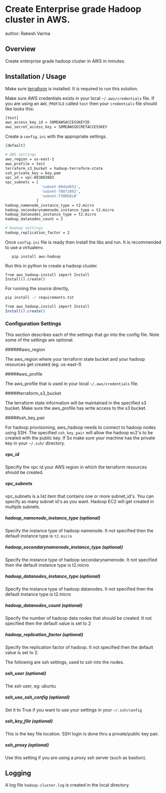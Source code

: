 Create Enterprise grade Hadoop cluster in AWS.
===============================

author: Rakesh Varma

Overview
--------

Create enterprise grade hadoop cluster in AWS in minutes.

Installation / Usage
--------------------

Make sure [terraform](https://www.terraform.io/intro/getting-started/install.html) is installed. It is required to run this solution.

Make sure AWS credentials exists in your local `~/.aws/credentials` file. 
If you are using an `AWS_PROFILE` called `test` then your `credentials` file should like looks this:

```sh
[test]
aws_access_key_id = SOMEAWSACCESSKEYID
aws_secret_access_key = SOMEAWSSECRETACCESSKEY
```

Create a `config.ini` with the appropriate settings.

```sh
[default]

# AWS settings
aws_region = us-east-1
aws_profile = test
terraform_s3_bucket = hadoop-terraform-state
ssh_private_key = key.pem
vpc_id = vpc-883883883
vpc_subnets = [
                'subnet-89dad652',
                'subnet-7887z892',
                'subnet-f300b8z8'
              ]
hadoop_namenode_instance_type = t2.micro
hadoop_secondarynamenode_instance_type = t2.micro
hadoop_datanodes_instance_type = t2.micro
hadoop_datanodes_count = 2

# Hadoop settings
hadoop_replication_factor = 2
```

Once `config.ini` file is ready then install the libs and run. It is recommended to use a virtualenv.

```
   pip install aws-hadoop
```
Run this in python to create a hadoop cluster.
```
from aws_hadoop.install import Install
Install().create()
```

For running the source directly,

```sh
pip install -r requirements.txt
```
```sh
from aws_hadoop.install import Install
Install().create()
```

### Configuration Settings

This section describes each of the settings that go into the config file. Note some of the settings are optional.

######aws_region

The aws_region where your terraform state bucket and your hadoop resources get created (eg: us-east-1)

#####aws_profile

The aws_profile that is used in your local `~/.aws/credentials` file.

#####terraform_s3_bucket

The terraform state information will be maintained in the specified s3 bucket. Make sure the aws_profile has write access to the s3 bucket.

#####ssh_key_pair

For hadoop provisioning, aws_hadoop needs to connect to hadoop nodes using SSH. The specified `ssh_key_pair` will allow the hadoop ec2's to be created with the public key.
If So make sure your machine has the private key in your `~/.ssh/` directory.

##### vpc_id

Specifiy the vpc id your AWS region in which the terraform resources should be created.

##### vpc_subnets

vpc_subnets is a list item that contains one or more subnet_id's. You can specify as many subnet id's as you want. Hadoop EC2 will get created in multiple subnets.

##### hadoop_namenode_instance_type (optional)

Specify the instance type of hadoop namenode. It not specified then the default instance type is `t2.micro`

##### hadoop_secondarynamenode_instance_type (optional)

Specify the instance type of hadoop secondarynamenode. It not specified then the default instance type is t2.micro

##### hadoop_datanodes_instance_type (optional)

Specify the instance type of hadoop datanodes. It not specified then the default instance type is t2.micro

##### hadoop_datanodes_count (optional)

Specify the number of hadoop data nodes that should be created. It not specified then the default value is set to 2

##### hadoop_replication_factor (optional)

Specify the replication factor of hadoop. It not specified then the default value is set to 2.

The following are ssh settings, used to ssh into the nodes.

##### ssh_user (optional)
The ssh user, eg: ubuntu

##### ssh_use_ssh_config (optional)
Set it to True if you want to use your settings in your `~/.ssh/config`

##### ssh_key_file (optional)
This is the key file location. SSH login is done thru a private/public key pair.

##### ssh_proxy (optional)
Use this setting if you are using a proxy ssh server (such as bastion).

Logging
------

A log file `hadoop-cluster.log` is created in the local directory.

